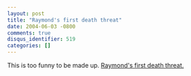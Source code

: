 ```yaml
---
layout: post
title: "Raymond's first death threat"
date: 2004-06-03 -0800
comments: true
disqus_identifier: 519
categories: []
---
```

This is too funny to be made up. [Raymond's first death
threat.](http://weblogs.asp.net/oldnewthing/archive/2004/06/03/147583.aspx)

